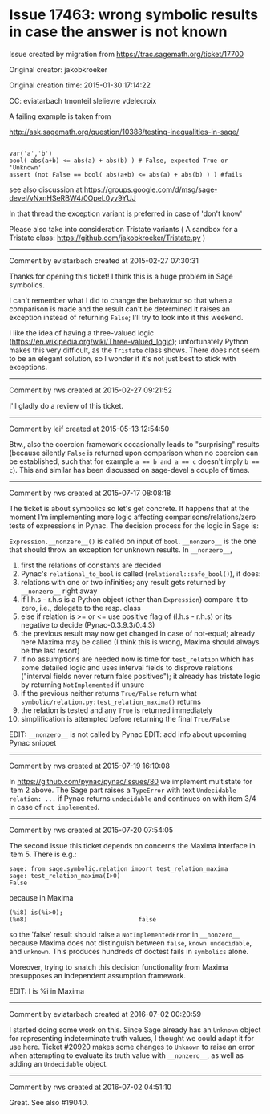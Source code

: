 # Issue 17463: wrong symbolic results in case the answer is not known

Issue created by migration from https://trac.sagemath.org/ticket/17700

Original creator: jakobkroeker

Original creation time: 2015-01-30 17:14:22

CC:  ​eviatarbach ​tmonteil slelievre vdelecroix

A failing example is taken from 

http://ask.sagemath.org/question/10388/testing-inequalities-in-sage/

```

var('a','b')
bool( abs(a+b) <= abs(a) + abs(b) ) # False, expected True or 'Unknown'
assert (not False == bool( abs(a+b) <= abs(a) + abs(b) ) ) #fails
```


see also discussion at 
https://groups.google.com/d/msg/sage-devel/vNxnHSeRBW4/0OpeL0yv9YUJ

In that thread the exception variant is preferred in case of 'don't know'

Please also take into consideration Tristate variants
( A sandbox for a Tristate class: 
https://github.com/jakobkroeker/Tristate.py )


---

Comment by eviatarbach created at 2015-02-27 07:30:31

Thanks for opening this ticket! I think this is a huge problem in Sage symbolics.

I can't remember what I did to change the behaviour so that when a comparison is made and the result can't be determined it raises an exception instead of returning `False`; I'll try to look into it this weekend.

I like the idea of having a three-valued logic (https://en.wikipedia.org/wiki/Three-valued_logic); unfortunately Python makes this very difficult, as the `Tristate` class shows. There does not seem to be an elegant solution, so I wonder if it's not just best to stick with exceptions.


---

Comment by rws created at 2015-02-27 09:21:52

I'll gladly do a review of this ticket.


---

Comment by leif created at 2015-05-13 12:54:50

Btw., also the coercion framework occasionally leads to "surprising" results (because silently `False` is returned upon comparison when no coercion can be established, such that for example `a == b and a == c` doesn't imply `b == c`).  This and similar has been discussed on sage-devel a couple of times.


---

Comment by rws created at 2015-07-17 08:08:18

The ticket is about symbolics so let's get concrete. It happens that at the moment I'm implementing more logic affecting comparisons/relations/zero tests of expressions in Pynac. The decision process for the logic in Sage is:

`Expression.__nonzero__()` is called on input of `bool`. `__nonzero__` is the one that should throw an exception for unknown results. In `__nonzero__`,
 1. first the relations of constants are decided
 1. Pynac's `relational_to_bool` is called (`relational::safe_bool()`), it does:
   1. relations with one or two infinities; any result gets returned by `__nonzero__` right away
   1. if l.h.s - r.h.s is a Python object (other than `Expression`) compare it to zero, i.e., delegate to the resp. class
   1. else if relation is >= or <= use positive flag of (l.h.s - r.h.s) or its negative to decide (Pynac-0.3.9.3/0.4.3)
 1. the previous result may now get changed in case of not-equal; already here Maxima may be called (I think this is wrong, Maxima should always be the last resort)
 1. if no assumptions are needed now is time for `test_relation` which has some detailed logic and uses interval fields to disprove relations ("interval fields never return false positives"); it already has tristate logic by returning `NotImplemented` if unsure
 1. if the previous neither returns `True/False` return what `symbolic/relation.py:test_relation_maxima()` returns
   1. the relation is tested and any `True` is returned immediately
   1. simplification is attempted before returning the final `True/False`

EDIT: `__nonzero__` is not called by Pynac
EDIT: add info about upcoming Pynac snippet


---

Comment by rws created at 2015-07-19 16:10:08

In https://github.com/pynac/pynac/issues/80 we implement multistate for item 2 above. The Sage part raises a `TypeError` with text `Undecidable relation: ...` if Pynac returns `undecidable` and continues on with item 3/4 in case of `not implemented`.


---

Comment by rws created at 2015-07-20 07:54:05

The second issue this ticket depends on concerns the Maxima interface in item 5. There is e.g.:

```
sage: from sage.symbolic.relation import test_relation_maxima
sage: test_relation_maxima(I>0)
False
```

because in Maxima

```
(%i8) is(%i>0);
(%o8)                               false
```

so the 'false' result should raise a `NotImplementedError` in `__nonzero__` because Maxima does not distinguish between `false`, `known undecidable`, and `unknown`. This produces hundreds of doctest fails in `symbolics` alone.

Moreover, trying to snatch this decision functionality from Maxima presupposes an independent assumption framework.

EDIT: I is %i in Maxima


---

Comment by eviatarbach created at 2016-07-02 00:20:59

I started doing some work on this. Since Sage already has an `Unknown` object for representing indeterminate truth values, I thought we could adapt it for use here. Ticket #20920 makes some changes to `Unknown` to raise an error when attempting to evaluate its truth value with `__nonzero__`, as well as adding an `Undecidable` object.


---

Comment by rws created at 2016-07-02 04:51:10

Great. See also #19040.
